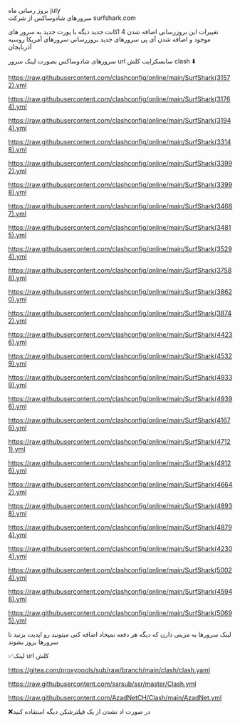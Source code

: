 بروز رسانی   ماه july  
سرورهای شادوساکس از شرکت surfshark.com 

تغییرات این بروزرسانی 
اضافه شدن 4 اکانت جدید دیگه با پورت جدید به سرور های موجود 
و اضافه شدن آی‌ پی سرورهای جدید
بروزرسانی سرورهای آمریکا 
روسیه  آذربایجان 


سرورهای شادوساکس بصورت لینک سرور url سابسکرایت کلش clash ⬇️


https://raw.githubusercontent.com/clashconfig/online/main/SurfShark(31572).yml

https://raw.githubusercontent.com/clashconfig/online/main/SurfShark(31764).yml

https://raw.githubusercontent.com/clashconfig/online/main/SurfShark(31944).yml

https://raw.githubusercontent.com/clashconfig/online/main/SurfShark(33148).yml

https://raw.githubusercontent.com/clashconfig/online/main/SurfShark(33992).yml

https://raw.githubusercontent.com/clashconfig/online/main/SurfShark(33998).yml

https://raw.githubusercontent.com/clashconfig/online/main/SurfShark(34687).yml

https://raw.githubusercontent.com/clashconfig/online/main/SurfShark(34815).yml

https://raw.githubusercontent.com/clashconfig/online/main/SurfShark(35294).yml

https://raw.githubusercontent.com/clashconfig/online/main/SurfShark(37588).yml

https://raw.githubusercontent.com/clashconfig/online/main/SurfShark(38620).yml

https://raw.githubusercontent.com/clashconfig/online/main/SurfShark(38742).yml

https://raw.githubusercontent.com/clashconfig/online/main/SurfShark(44236).yml

https://raw.githubusercontent.com/clashconfig/online/main/SurfShark(45329).yml

https://raw.githubusercontent.com/clashconfig/online/main/SurfShark(49339).yml

https://raw.githubusercontent.com/clashconfig/online/main/SurfShark(49396).yml

https://raw.githubusercontent.com/clashconfig/online/main/SurfShark(41676).yml

https://raw.githubusercontent.com/clashconfig/online/main/SurfShark(47121).yml

https://raw.githubusercontent.com/clashconfig/online/main/SurfShark(49126).yml

https://raw.githubusercontent.com/clashconfig/online/main/SurfShark(46642).yml

https://raw.githubusercontent.com/clashconfig/online/main/SurfShark(48938).yml

https://raw.githubusercontent.com/clashconfig/online/main/SurfShark(48794).yml

https://raw.githubusercontent.com/clashconfig/online/main/SurfShark(42304).yml

https://raw.githubusercontent.com/clashconfig/online/main/SurfShark(50024).yml

https://raw.githubusercontent.com/clashconfig/online/main/SurfShark(45948).yml

https://raw.githubusercontent.com/clashconfig/online/main/SurfShark(50695).yml

لینک سرورها یه مزینی دارن که دیگه هر دفعه نمیخاد اضافه کنی میتونید رو اپدیت بزنید تا سرورها بروز بشوند

✅لینک url کلش

https://gitea.com/proxypools/sub/raw/branch/main/clash/clash.yaml

https://raw.githubusercontent.com/ssrsub/ssr/master/Clash.yml

https://raw.githubusercontent.com/AzadNetCH/Clash/main/AzadNet.yml

❌در صورت اد نشدن از یک فیلترشکن دیگه استفاده کنید
